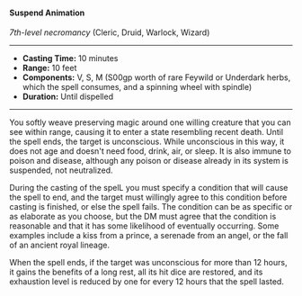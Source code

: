 #### Suspend Animation
*7th-level necromancy* (Cleric, Druid, Warlock, Wizard)
___
- **Casting Time:** 10 minutes 
- **Range:** 10 feet 
- **Components:** V, S, M (S00gp worth of rare Feywild or Underdark herbs, which the spell consumes, and a spinning wheel with spindle) 
- **Duration:** Until dispelled 
---
You softly weave preserving magic around one willing creature that you can see within range, causing it to enter a state resembling recent death. Until the spell ends, the target is unconscious. While unconscious in this way, it does not age and doesn't need food, drink, air, or sleep. It is also immune to poison and disease, although any poison or disease already in its system is suspended, not neutralized.

During the casting of the spelL you must specify a condition that will cause the spell to end, and the target must willingly agree to this condition before casting is finished, or else the spell fails. The condition can be as specific or as elaborate as you choose, but the DM must agree that the condition is reasonable and that it has some likelihood of eventually occurring. Some examples include a kiss from a prince, a serenade from an angel, or the fall of an ancient royal lineage. 

When the spell ends, if the target was unconscious for more than 12 hours, it gains the benefits of a long rest, all its hit dice are restored, and its exhaustion level is reduced by one for every 12 hours that the spell lasted.
